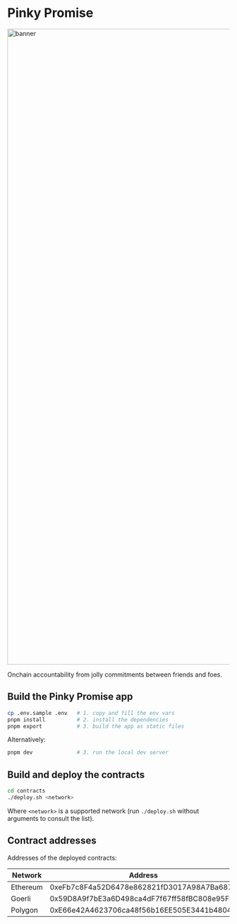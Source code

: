 # Pinky Promise

<img width="1440" alt="banner" src="https://user-images.githubusercontent.com/36158/230726389-c8bba5e8-88d5-4e26-8e17-9c9f35825b76.png">

Onchain accountability from jolly commitments between friends and foes.

## Build the Pinky Promise app

```sh
cp .env.sample .env   # 1. copy and fill the env vars
pnpm install          # 2. install the dependencies
pnpm export           # 3. build the app as static files
```

Alternatively:

```sh
pnpm dev              # 3. run the local dev server
```

## Build and deploy the contracts

```sh
cd contracts
./deploy.sh <network>
```

Where `<network>` is a supported network (run `./deploy.sh` without arguments to consult the list).

## Contract addresses

Addresses of the deployed contracts:

| Network  | Address                                    |
| -------- | ------------------------------------------ |
| Ethereum | 0xeFb7c8F4a52D6478e862821fD3017A98A7Ba6877 |
| Goerli   | 0x59D8A9f7bE3a6D498ca4dF7f67ff58fBC808e95F |
| Polygon  | 0xE66e42A4623706ca48f56b16EE505E3441b48049 |
